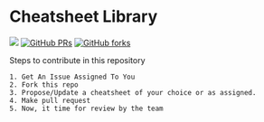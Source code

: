 <h1 align="centre">
    <b>Cheatsheet Library</b>
</h1>

<a hreaf="https://github.com/skpandey885/Cheatsheet-Library/issues"><img src="https://img.shields.io/github/issues/skpandey885/Cheatsheet-Library?color=pink&logo=github"/></a>
[![GitHub PRs](https://img.shields.io/github/issues-pr/skpandey885/Cheatsheet-Library?style=social&logo=github)](https://github.com/skpandey885/Cheatsheet-Library/pulls)           [![GitHub forks](https://img.shields.io/github/forks/skpandey885/Cheatsheet-Library?logo=git)](https://github.com/skpandey885/Cheatsheet-Library/network)                        

Steps to contribute in this repository

    1. Get An Issue Assigned To You
    2. Fork this repo
    3. Propose/Update a cheatsheet of your choice or as assigned.
    4. Make pull request
    5. Now, it time for review by the team

